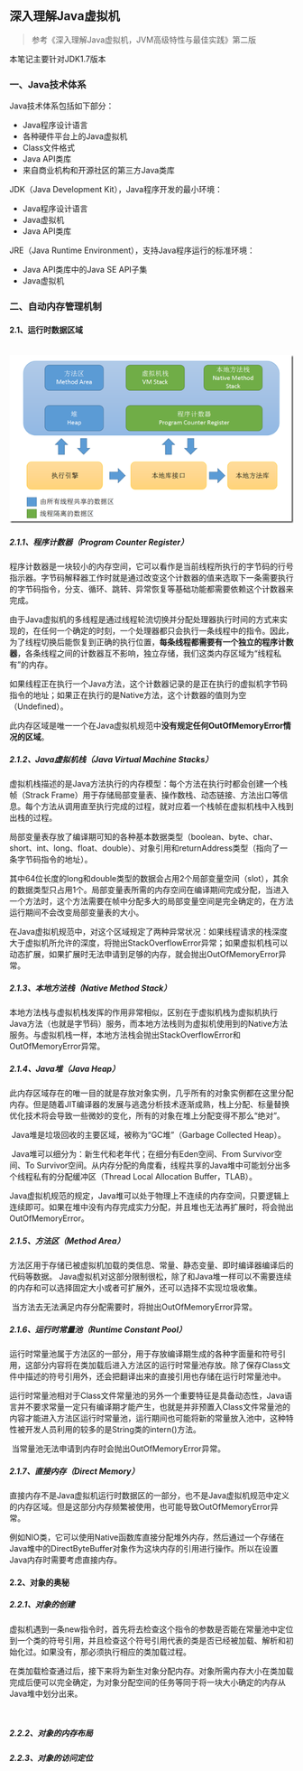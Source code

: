 ## 深入理解Java虚拟机 ##
>参考《深入理解Java虚拟机，JVM高级特性与最佳实践》第二版

本笔记主要针对JDK1.7版本

### 一、Java技术体系

Java技术体系包括如下部分：

- Java程序设计语言
- 各种硬件平台上的Java虚拟机
- Class文件格式
- Java API类库
- 来自商业机构和开源社区的第三方Java类库

JDK（Java Development Kit），Java程序开发的最小环境：

- Java程序设计语言
- Java虚拟机
- Java API类库

JRE（Java Runtime Environment），支持Java程序运行的标准环境：

- Java API类库中的Java SE API子集
- Java虚拟机

### 二、自动内存管理机制

#### 2.1、运行时数据区域

​	![Java虚拟机运行时数据区.png](image/Java虚拟机运行时数据区.png)

##### 2.1.1、程序计数器（Program Counter Register）

​        程序计数器是一块较小的内存空间，它可以看作是当前线程所执行的字节码的行号指示器。字节码解释器工作时就是通过改变这个计数器的值来选取下一条需要执行的字节码指令，分支、循环、跳转、异常恢复等基础功能都需要依赖这个计数器来完成。

​	由于Java虚拟机的多线程是通过线程轮流切换并分配处理器执行时间的方式来实现的，在任何一个确定的时刻，一个处理器都只会执行一条线程中的指令。因此，为了线程切换后能恢复到正确的执行位置，**每条线程都需要有一个独立的程序计数器**，各条线程之间的计数器互不影响，独立存储，我们这类内存区域为“线程私有”的内存。

​	如果线程正在执行一个Java方法，这个计数器记录的是正在执行的虚拟机字节码指令的地址；如果正在执行的是Native方法，这个计数器的值则为空（Undefined）。

​	此内存区域是唯一一个在Java虚拟机规范中**没有规定任何OutOfMemoryError情况的区域**。

##### 2.1.2、Java虚拟机栈（Java Virtual Machine Stacks）

​	虚拟机栈描述的是Java方法执行的内存模型：每个方法在执行时都会创建一个栈帧（Strack Frame）用于存储局部变量表、操作数栈、动态链接、方法出口等信息。每个方法从调用直至执行完成的过程，就对应着一个栈帧在虚拟机栈中入栈到出栈的过程。

​	局部变量表存放了编译期可知的各种基本数据类型（boolean、byte、char、short、int、long、float、double）、对象引用和returnAddress类型（指向了一条字节码指令的地址）。

​	其中64位长度的long和double类型的数据会占用2个局部变量空间（slot），其余的数据类型只占用1个。局部变量表所需的内存空间在编译期间完成分配，当进入一个方法时，这个方法需要在帧中分配多大的局部变量空间是完全确定的，在方法运行期间不会改变局部变量表的大小。

​	在Java虚拟机规范中，对这个区域规定了两种异常状况：如果线程请求的栈深度大于虚拟机所允许的深度，将抛出StackOverflowError异常；如果虚拟机栈可以动态扩展，如果扩展时无法申请到足够的内存，就会抛出OutOfMemoryError异常。

##### 2.1.3、本地方法栈（Native Method Stack）

​	本地方法栈与虚拟机栈发挥的作用非常相似，区别在于虚拟机栈为虚拟机执行Java方法（也就是字节码）服务，而本地方法栈则为虚拟机使用到的Native方法服务。与虚拟机栈一样，本地方法栈会抛出StackOverflowError和OutOfMemoryError异常。

##### 2.1.4、Java堆（Java Heap）

​	此内存区域存在的唯一目的就是存放对象实例，几乎所有的对象实例都在这里分配内存。但是随着JIT编译器的发展与逃逸分析技术逐渐成熟，栈上分配、标量替换优化技术将会导致一些微妙的变化，所有的对象在堆上分配变得不那么“绝对”。

​	Java堆是垃圾回收的主要区域，被称为“GC堆”（Garbage Collected Heap）。

​	Java堆可以细分为：新生代和老年代；在细分有Eden空间、From Survivor空间、To Survivor空间。从内存分配的角度看，线程共享的Java堆中可能划分出多个线程私有的分配缓冲区（Thread Local Allocation Buffer，TLAB）。

​	Java虚拟机规范的规定，Java堆可以处于物理上不连续的内存空间，只要逻辑上连续即可。如果在堆中没有内存完成实力分配，并且堆也无法再扩展时，将会抛出OutOfMemoryError。

##### 2.1.5、方法区（Method Area）

​	方法区用于存储已被虚拟机加载的类信息、常量、静态变量、即时编译器编译后的代码等数据。 Java虚拟机对这部分限制很松，除了和Java堆一样可以不需要连续的内存和可以选择固定大小或者可扩展外，还可以选择不实现垃圾收集。

​	当方法去无法满足内存分配需要时，将抛出OutOfMemoryError异常。

##### 2.1.6、运行时常量池（Runtime Constant Pool）	

​	运行时常量池属于方法区的一部分，用于存放编译期生成的各种字面量和符号引用，这部分内容将在类加载后进入方法区的运行时常量池存放。除了保存Class文件中描述的符号引用外，还会把翻译出来的直接引用也存储在运行时常量池中。

​	运行时常量池相对于Class文件常量池的另外一个重要特征是具备动态性，Java语言并不要求常量一定只有编译期才能产生，也就是并非预置入Class文件常量池的内容才能进入方法区运行时常量池，运行期间也可能将新的常量放入池中，这种特性被开发人员利用的较多的是String类的intern()方法。

​	当常量池无法申请到内存时会抛出OutOfMemoryError异常。

##### 2.1.7、直接内存（Direct Memory）

​	直接内存不是Java虚拟机运行时数据区的一部分，也不是Java虚拟机规范中定义的内存区域。但是这部分内存频繁被使用，也可能导致OutOfMemoryError异常。

​	例如NIO类，它可以使用Native函数库直接分配堆外内存，然后通过一个存储在Java堆中的DirectByteBuffer对象作为这块内存的引用进行操作。所以在设置Java内存时需要考虑直接内存。

#### 2.2、对象的奥秘

##### 2.2.1、对象的创建

​	虚拟机遇到一条new指令时，首先将去检查这个指令的参数是否能在常量池中定位到一个类的符号引用，并且检查这个符号引用代表的类是否已经被加载、解析和初始化过。如果没有，那必须执行相应的类加载过程。

​	在类加载检查通过后，接下来将为新生对象分配内存。对象所需内存大小在类加载完成后便可以完全确定，为对象分配空间的任务等同于将一块大小确定的内存从Java堆中划分出来。

​	

##### 2.2.2、对象的内存布局

##### 2.2.3、对象的访问定位